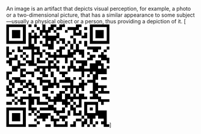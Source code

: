 An image is an artifact that depicts visual perception, for example, a photo or a two-dimensional picture, that has a similar appearance to some subject—usually a physical object or a person, thus providing a depiction of it.
[![qrcode](download.png/)]
